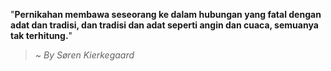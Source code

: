 "**Pernikahan membawa seseorang ke dalam hubungan yang fatal dengan adat dan tradisi, dan tradisi dan adat seperti angin dan cuaca, semuanya tak terhitung.**"

> ~ _By Søren Kierkegaard_  


